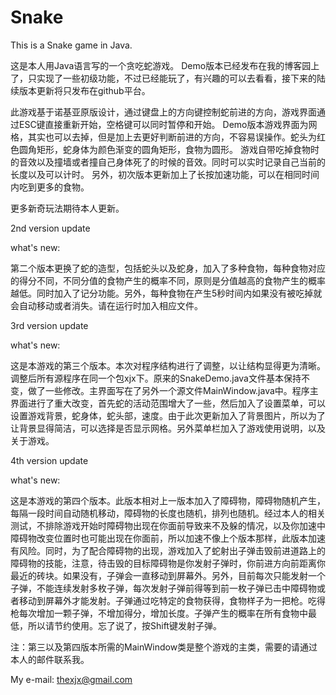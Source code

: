 # Snake
This is a Snake game in Java.

这是本人用Java语言写的一个贪吃蛇游戏。
Demo版本已经发布在我的博客园上了，只实现了一些初级功能，不过已经能玩了，有兴趣的可以去看看，接下来的陆续版本更新将只发布在github平台。

此游戏基于诺基亚原版设计，通过键盘上的方向键控制蛇前进的方向，游戏界面通过ESC键直接重新开始，空格键可以同时暂停和开始。
Demo版本游戏界面为网格，其实也可以去掉，但是加上去更好判断前进的方向，不容易误操作。蛇头为红色圆角矩形，蛇身体为颜色渐变的圆角矩形，食物为圆形。
游戏自带吃掉食物时的音效以及撞墙或者撞自己身体死了的时候的音效。同时可以实时记录自己当前的长度以及可以计时。
另外，初次版本更新加上了长按加速功能，可以在相同时间内吃到更多的食物。

更多新奇玩法期待本人更新。



2nd version update

what's new:

第二个版本更换了蛇的造型，包括蛇头以及蛇身，加入了多种食物，每种食物对应的得分不同，不同分值的食物产生的概率不同，原则是分值越高的食物产生的概率越低。同时加入了记分功能。另外，每种食物在产生5秒时间内如果没有被吃掉就会自动移动或者消失。请在运行时加入相应文件。



3rd version update

what's new:

这是本游戏的第三个版本。本次对程序结构进行了调整，以让结构显得更为清晰。调整后所有源程序在同一个包xjx下。原来的SnakeDemo.java文件基本保持不变，做了一些修改。主界面写在了另外一个源文件MainWindow.java中。程序主界面进行了重大改变，首先蛇的活动范围增大了一些，然后加入了设置菜单，可以设置游戏背景，蛇身体，蛇头部，速度。由于此次更新加入了背景图片，所以为了让背景显得简洁，可以选择是否显示网格。另外菜单栏加入了游戏使用说明，以及关于游戏。



4th version update

what's new:

这是本游戏的第四个版本。此版本相对上一版本加入了障碍物，障碍物随机产生，每隔一段时间自动随机移动，障碍物的长度也随机，排列也随机。经过本人的相关测试，不排除游戏开始时障碍物出现在你面前导致来不及躲的情况，以及你加速中障碍物改变位置时也可能出现在你面前，所以加速不像上个版本那样，此版本加速有风险。同时，为了配合障碍物的出现，游戏加入了蛇射出子弹击毁前进道路上的障碍物的技能，注意，待击毁的目标障碍物是你发射子弹时，你前进方向前距离你最近的砖块。如果没有，子弹会一直移动到屏幕外。另外，目前每次只能发射一个子弹，不能连续发射多枚子弹，每次发射子弹前得等到前一枚子弹已击中障碍物或者移动到屏幕外才能发射。子弹通过吃特定的食物获得，食物样子为一把枪。吃得枪每次增加一颗子弹，不增加得分，增加长度。子弹产生的概率在所有食物中最低，所以请节约使用。忘了说了，按Shift键发射子弹。


注：第三以及第四版本所需的MainWindow类是整个游戏的主类，需要的请通过本人的邮件联系我。

My e-mail: thexjx@gmail.com



